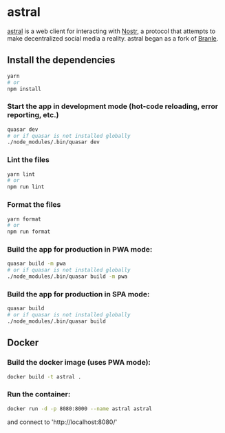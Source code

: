 # astral

[astral](https://astral.ninja) is a web client for interacting with [Nostr](https://github.com/fiatjaf/nostr), a protocol that attempts to make decentralized social media a reality. astral began as a fork of [Branle](https://github.com/fiatjaf/branle).

## Install the dependencies
```bash
yarn
# or
npm install
```

### Start the app in development mode (hot-code reloading, error reporting, etc.)
```bash
quasar dev
# or if quasar is not installed globally
./node_modules/.bin/quasar dev
```

### Lint the files
```bash
yarn lint
# or
npm run lint
```
### Format the files
```bash
yarn format
# or
npm run format
```

### Build the app for production in PWA mode:
```bash
quasar build -m pwa
# or if quasar is not installed globally
./node_modules/.bin/quasar build -m pwa
```

### Build the app for production in SPA mode:
```bash
quasar build
# or if quasar is not installed globally
./node_modules/.bin/quasar build
```

## Docker

### Build the docker image (uses PWA mode):
```bash
docker build -t astral .
```

### Run the container:
```bash
docker run -d -p 8080:8000 --name astral astral
```

and connect to 'http://localhost:8080/'
